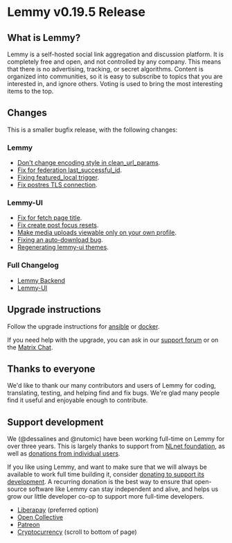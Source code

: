 # Lemmy v0.19.5 Release

## What is Lemmy?

Lemmy is a self-hosted social link aggregation and discussion platform. It is completely free and open, and not controlled by any company. This means that there is no advertising, tracking, or secret algorithms. Content is organized into communities, so it is easy to subscribe to topics that you are interested in, and ignore others. Voting is used to bring the most interesting items to the top.

## Changes

This is a smaller bugfix release, with the following changes:

### Lemmy

- [Don't change encoding style in clean_url_params](https://github.com/LemmyNet/lemmy/pull/4802).
- [Fix for federation last_successful_id](https://github.com/LemmyNet/lemmy/issues/4363).
- [Fixing featured_local trigger](https://github.com/LemmyNet/lemmy/pull/4837).
- [Fix postres TLS connection](https://github.com/LemmyNet/lemmy/pull/4844).

### Lemmy-UI

- [Fix for fetch page title](https://github.com/LemmyNet/lemmy-ui/pull/2519).
- [Fix create post focus resets](https://github.com/LemmyNet/lemmy-ui/pull/2520).
- [Make media uploads viewable only on your own profile](https://github.com/LemmyNet/lemmy-ui/pull/2540).
- [Fixing an auto-download bug](https://github.com/LemmyNet/lemmy-ui/pull/2552).
- [Regenerating lemmy-ui themes](https://github.com/LemmyNet/lemmy-ui/pull/2554).

### Full Changelog

- [Lemmy Backend](https://github.com/LemmyNet/lemmy/compare/0.19.4...0.19.5)
- [Lemmy-UI](https://github.com/LemmyNet/lemmy-ui/compare/0.19.4...0.19.5)

## Upgrade instructions

Follow the upgrade instructions for [ansible](https://github.com/LemmyNet/lemmy-ansible/blob/main/UPGRADING.md) or [docker](https://join-lemmy.org/docs/en/administration/install_docker.html#updating).

If you need help with the upgrade, you can ask in our [support forum](https://lemmy.ml/c/lemmy_support) or on the [Matrix Chat](https://matrix.to/#/!OwmdVYiZSXrXbtCNLw:matrix.org).

## Thanks to everyone

We'd like to thank our many contributors and users of Lemmy for coding, translating, testing, and helping find and fix bugs. We're glad many people find it useful and enjoyable enough to contribute.

## Support development

We (@dessalines and @nutomic) have been working full-time on Lemmy for over three years. This is largely thanks to support from [NLnet foundation](https://nlnet.nl/), as well as [donations from individual users](https://join-lemmy.org/donate).

If you like using Lemmy, and want to make sure that we will always be available to work full time building it, consider [donating to support its development](https://join-lemmy.org/donate). A recurring donation is the best way to ensure that open-source software like Lemmy can stay independent and alive, and helps us grow our little developer co-op to support more full-time developers.

- [Liberapay](https://liberapay.com/Lemmy) (preferred option)
- [Open Collective](https://opencollective.com/lemmy)
- [Patreon](https://www.patreon.com/dessalines)
- [Cryptocurrency](https://join-lemmy.org/donate) (scroll to bottom of page)
